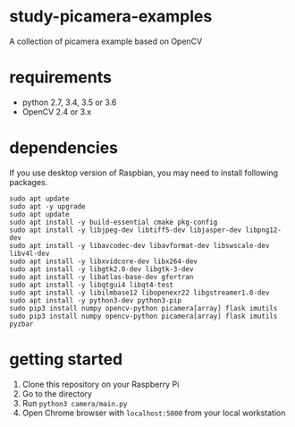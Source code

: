 # study-picamera-examples
A collection of picamera example based on OpenCV

# requirements

* python 2.7, 3.4, 3.5 or 3.6
* OpenCV 2.4 or 3.x

# dependencies

If you use desktop version of Raspbian, you may need to install following packages.

```
sudo apt update
sudo apt -y upgrade
sudo apt update
sudo apt install -y build-essential cmake pkg-config
sudo apt install -y libjpeg-dev libtiff5-dev libjasper-dev libpng12-dev
sudo apt install -y libavcodec-dev libavformat-dev libswscale-dev libv4l-dev
sudo apt install -y libxvidcore-dev libx264-dev
sudo apt install -y libgtk2.0-dev libgtk-3-dev
sudo apt install -y libatlas-base-dev gfortran
sudo apt install -y libqtgui4 libqt4-test
sudo apt install -y libilmbase12 libopenexr22 libgstreamer1.0-dev
sudo apt install -y python3-dev python3-pip
sudo pip3 install numpy opencv-python picamera[array] flask imutils
sudo pip3 install numpy opencv-python picamera[array] flask imutils pyzbar
```

# getting started

1. Clone this repository on your Raspberry Pi
2. Go to the directory
3. Run `python3 camera/main.py`
4. Open Chrome browser with `localhost:5000` from your local workstation
